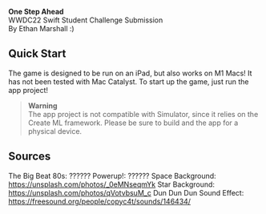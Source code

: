 **One Step Ahead**<br>
WWDC22 Swift Student Challenge Submission<br>
By Ethan Marshall :)

## Quick Start
The game is designed to be run on an iPad, but also works on M1 Macs! It has not been tested with Mac Catalyst. To start up the game, just run the app project!

> **Warning**<br>
> The app project is not compatible with Simulator, since it relies on the Create ML framework. Please be sure to build and the app for a physical device.

## Sources
The Big Beat 80s: ??????
Powerup!: ??????
Space Background: https://unsplash.com/photos/_0eMNseqmYk
Star Background: https://unsplash.com/photos/qVotvbsuM_c
Dun Dun Dun Sound Effect: https://freesound.org/people/copyc4t/sounds/146434/

